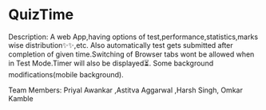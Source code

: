 # QuizTime
Description: A web App,having options of test,performance,statistics,marks wise distribution✨✨,etc. 
Also automatically test gets submitted after completion of given time.Switching of Browser tabs wont be allowed when in Test Mode.Timer will also be displayed⏳.
Some background modifications(mobile background).

Team Members: Priyal Awankar ,Astitva Aggarwal ,Harsh Singh, Omkar Kamble
